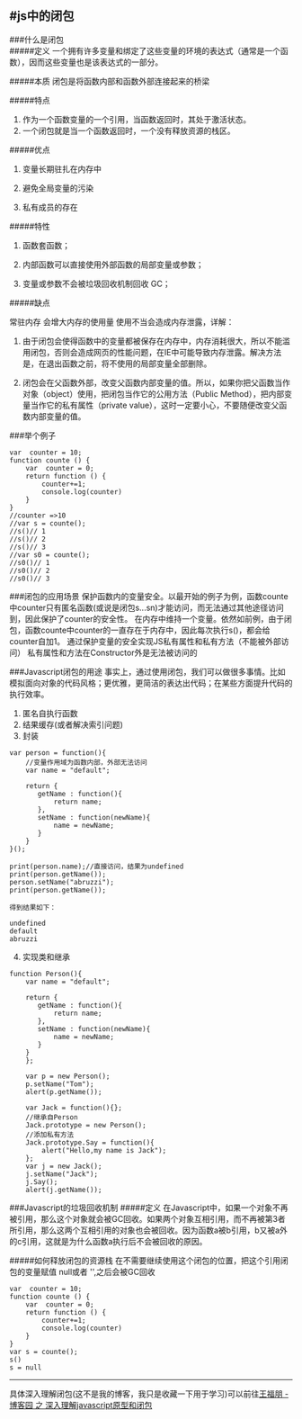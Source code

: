 
#js中的闭包
---
###什么是闭包  
#####定义
一个拥有许多变量和绑定了这些变量的环境的表达式（通常是一个函数），因而这些变量也是该表达式的一部分。  

#####本质
闭包是将函数内部和函数外部连接起来的桥梁


#####特点  
1.   作为一个函数变量的一个引用，当函数返回时，其处于激活状态。  
2.   一个闭包就是当一个函数返回时，一个没有释放资源的栈区。


#####优点

1. 变量长期驻扎在内存中

2. 避免全局变量的污染

3. 私有成员的存在

#####特性
1. 函数套函数；

2. 内部函数可以直接使用外部函数的局部变量或参数；

3. 变量或参数不会被垃圾回收机制回收 GC；

#####缺点

常驻内存 会增大内存的使用量 使用不当会造成内存泄露，详解：  

1. 由于闭包会使得函数中的变量都被保存在内存中，内存消耗很大，所以不能滥用闭包，否则会造成网页的性能问题，在IE中可能导致内存泄露。解决方法是，在退出函数之前，将不使用的局部变量全部删除。  

2. 闭包会在父函数外部，改变父函数内部变量的值。所以，如果你把父函数当作对象（object）使用，把闭包当作它的公用方法（Public Method），把内部变量当作它的私有属性（private value），这时一定要小心，不要随便改变父函数内部变量的值。

###举个例子
```
var  counter = 10;
function counte () {
	var  counter = 0;
	return function () {
		counter+=1;
		console.log(counter)
	}
}
//counter =>10
//var s = counte();
//s()// 1
//s()// 2
//s()// 3
//var s0 = counte();
//s0()// 1
//s0()// 2
//s0()// 3

```
###闭包的应用场景
保护函数内的变量安全。以最开始的例子为例，函数counte中counter只有匿名函数(或说是闭包s...sn)才能访问，而无法通过其他途径访问到，因此保护了counter的安全性。 在内存中维持一个变量。依然如前例，由于闭包，函数counte中counter的一直存在于内存中，因此每次执行s()，都会给counter自加1。 通过保护变量的安全实现JS私有属性和私有方法（不能被外部访问） 私有属性和方法在Constructor外是无法被访问的

###Javascript闭包的用途
事实上，通过使用闭包，我们可以做很多事情。比如模拟面向对象的代码风格；更优雅，更简洁的表达出代码；在某些方面提升代码的执行效率。  
1. 匿名自执行函数
2. 结果缓存(或者解决索引问题)
3. 封装  
```
var person = function(){    
    //变量作用域为函数内部，外部无法访问    
    var name = "default";       

    return {    
       getName : function(){    
           return name;    
       },    
       setName : function(newName){    
           name = newName;    
       }    
    }    
}();    

print(person.name);//直接访问，结果为undefined    
print(person.getName());    
person.setName("abruzzi");    
print(person.getName());    

得到结果如下：  

undefined  
default  
abruzzi
```
4. 实现类和继承

```
function Person(){    
    var name = "default";       

    return {    
       getName : function(){    
           return name;    
       },    
       setName : function(newName){    
           name = newName;    
       }    
    }    
    };   

    var p = new Person();
    p.setName("Tom");
    alert(p.getName());

    var Jack = function(){};
    //继承自Person
    Jack.prototype = new Person();
    //添加私有方法
    Jack.prototype.Say = function(){
        alert("Hello,my name is Jack");
    };
    var j = new Jack();
    j.setName("Jack");
    j.Say();
    alert(j.getName());

```
###Javascript的垃圾回收机制
#####定义
在Javascript中，如果一个对象不再被引用，那么这个对象就会被GC回收。如果两个对象互相引用，而不再被第3者所引用，那么这两个互相引用的对象也会被回收。因为函数a被b引用，b又被a外的c引用，这就是为什么函数a执行后不会被回收的原因。

#####如何释放闭包的资源栈
在不需要继续使用这个闭包的位置，把这个引用闭包的变量赋值 null或者 '',之后会被GC回收
```
var  counter = 10;
function counte () {
	var  counter = 0;
	return function () {
		counter+=1;
		console.log(counter)
	}
}
var s = counte();
s()
s = null

```

----

具体深入理解闭包(这不是我的博客，我只是收藏一下用于学习)可以前往[王福朋 - 博客园 之 深入理解javascript原型和闭包](http://www.cnblogs.com/wangfupeng1988/p/3977924.html)  

